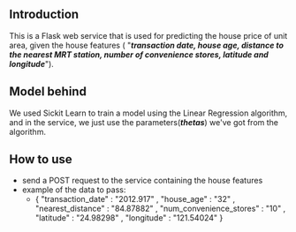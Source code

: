 ## Introduction

This is a Flask web service that is used for predicting the house price of unit area, given the house features ( "**_transaction date,  house age, distance to the nearest MRT station, number of convenience stores, latitude and longitude_**").

## Model behind

We used Sickit Learn to train a model using the Linear Regression algorithm, and in the service, we just use the parameters(**_thetas_**) we've got from the algorithm.

## How to use

- send a POST request to the service containing the house features
- example of the data to pass:
    - { "transaction_date" : "2012.917" 
        , "house_age" : "32" 
        , "nearest_distance" : "84.87882"
        , "num_convenience_stores" : "10" 
        , "latitude" : "24.98298" 
        , "longitude" : "121.54024" }

